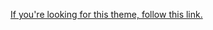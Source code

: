 [If you're looking for this theme, follow this link.](https://mmistakes.github.io/hpstr-jekyll-theme/)